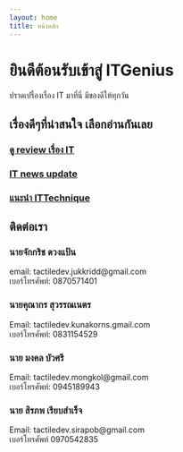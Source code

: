 ```yaml
---
layout: home
title: หน้าหลัก
---
```

<h1>ยินดีต้อนรับเข้าสู่ ITGenius</h1>
ปราดเปรื่องเรื่อง IT
มาที่นี่ มีของดีให้ทุกวัน
<h2>เรื่องดีๆที่น่าสนใจ เลือกอ่านกันเลย</h2>
<h3><a href="anaterPages/Review.html">ดู review เรื่อง IT</a></h3>
<h3><a href="anaterPages/update.html">IT news update</a></h3>
<h3><a href="anaterPages/ITTechnique.html">แนะนำ ITTechnique</a></h3>
<h2>ติดต่อเรา</h2>
<p>
<h3>นายจักกริช ดวงแป้น</h3>
email: tactiledev.jukkridd@gmail.com
<br>
เบอร์โทรศัพท์: 0870571401
</p>

<p>
<h3>นายคุณากร สุวรรณเนตร</h3>
Email: tactiledev.kunakorns.gmail.com
<br>
เบอร์โทรศัพท์: 0831154529
</p>

<p>
<h3>นาย มงคล บัวศรี</h3>
Email: tactiledev.mongkol@gmail.com
<br>
เบอร์โทรศัพท์: 0945189943
</p>

<p>
<h3>นาย สิรภพ เรียบสำเร็จ</h3>
Email: tactiledev.sirapob@gmail.com
<br>
เบอร์โทรศัพท์ 0970542835
</p>